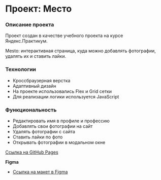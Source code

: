 # Проект: Место

### Описание проекта

Проект создан в качестве учебного проекта на курсе Яндекс.Практикум.

Mesto: интерактивная страница, куда можно добавлять фотографии, удалять их и ставить лайки.

### Технологии

- Кроссбраузерная верстка
- Адаптивный дизайн
- На проекте использовались Flex и Grid сетки
- Для реализации логики используется JavaScript

### Функциональность

- Редактировать имя в профиле и профессию
- Добавлять свои фотографии на сайт
- Удалять фотографии с сайта
- Ставить лайки по фото
- Открывать фотографии в модальном окне

[Ссылка на GitHub Pages](https://redsmoke19.github.io/mesto/)


**Figma**

* [Ссылка на макет в Figma](https://www.figma.com/file/2cn9N9jSkmxD84oJik7xL7/JavaScript.-Sprint-4?node-id=0%3A1)
